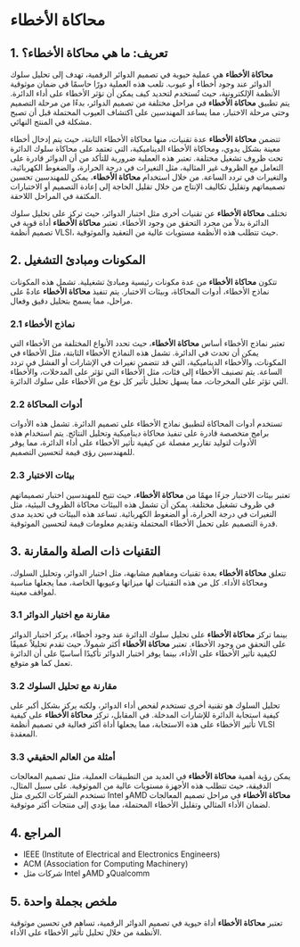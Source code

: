 # محاكاة الأخطاء

## 1. تعريف: ما هي **محاكاة الأخطاء**؟
**محاكاة الأخطاء** هي عملية حيوية في تصميم الدوائر الرقمية، تهدف إلى تحليل سلوك الدوائر عند وجود أخطاء أو عيوب. تلعب هذه العملية دورًا حاسمًا في ضمان موثوقية الأنظمة الإلكترونية، حيث تُستخدم لتحديد كيف يمكن أن تؤثر الأخطاء على أداء الدائرة. يتم تطبيق **محاكاة الأخطاء** في مراحل مختلفة من تصميم الدوائر، بدءًا من مرحلة التصميم وحتى مرحلة الاختبار، مما يساعد المهندسين على اكتشاف العيوب المحتملة قبل أن تصبح مشكلة في المنتج النهائي.

تتضمن **محاكاة الأخطاء** عدة تقنيات، منها محاكاة الأخطاء الثابتة، حيث يتم إدخال أخطاء معينة بشكل يدوي، ومحاكاة الأخطاء الديناميكية، التي تعتمد على محاكاة سلوك الدائرة تحت ظروف تشغيل مختلفة. تعتبر هذه العملية ضرورية للتأكد من أن الدوائر قادرة على التعامل مع الظروف غير المثالية، مثل التغيرات في درجة الحرارة، والضغوط الكهربائية، والتغيرات في تردد الساعة. من خلال استخدام **محاكاة الأخطاء**، يمكن للمهندسين تحسين تصميماتهم وتقليل تكاليف الإنتاج من خلال تقليل الحاجة إلى إعادة التصميم أو الاختبارات المكثفة في المراحل اللاحقة.

تختلف **محاكاة الأخطاء** عن تقنيات أخرى مثل اختبار الدوائر، حيث تركز على تحليل سلوك الدائرة بدلاً من مجرد التحقق من وجود الأخطاء. تعتبر **محاكاة الأخطاء** أداة قوية في تصميم أنظمة VLSI، حيث تتطلب هذه الأنظمة مستويات عالية من التعقيد والموثوقية.

## 2. المكونات ومبادئ التشغيل
تتكون **محاكاة الأخطاء** من عدة مكونات رئيسية ومبادئ تشغيلية. تشمل هذه المكونات نماذج الأخطاء، أدوات المحاكاة، وبيئات الاختبار. يتم تنفيذ **محاكاة الأخطاء** عادةً على مراحل، مما يسمح بتحليل دقيق وفعال.

### 2.1 نماذج الأخطاء
تعتبر نماذج الأخطاء أساس **محاكاة الأخطاء**، حيث تحدد الأنواع المختلفة من الأخطاء التي يمكن أن تحدث في الدائرة. تشمل هذه النماذج الأخطاء الثابتة، مثل الأخطاء في المكونات، والأخطاء الديناميكية، التي قد تتضمن تغيرات في الإشارات أو الفشل في تردد الساعة. يتم تصنيف الأخطاء إلى فئات، مثل الأخطاء التي تؤثر على المدخلات، والأخطاء التي تؤثر على المخرجات، مما يسهل تحليل تأثير كل نوع من الأخطاء على سلوك الدائرة.

### 2.2 أدوات المحاكاة
تستخدم أدوات المحاكاة لتطبيق نماذج الأخطاء على تصميم الدائرة. تشمل هذه الأدوات برامج متخصصة قادرة على تنفيذ محاكاة ديناميكية وتحليل النتائج. يتم استخدام هذه الأدوات لتوليد تقارير مفصلة عن كيفية تأثير الأخطاء على أداء الدائرة، مما يوفر للمهندسين رؤى قيمة لتحسين التصميم. 

### 2.3 بيئات الاختبار
تعتبر بيئات الاختبار جزءًا مهمًا من **محاكاة الأخطاء**، حيث تتيح للمهندسين اختبار تصميماتهم في ظروف تشغيل مختلفة. يمكن أن تشمل هذه البيئات محاكاة الظروف البيئية، مثل التغيرات في درجة الحرارة، أو الضغوط الكهربائية. تساعد هذه البيئات في تحديد مدى قدرة التصميم على تحمل الأخطاء المحتملة وتقديم معلومات قيمة لتحسين الموثوقية.

## 3. التقنيات ذات الصلة والمقارنة
تتعلق **محاكاة الأخطاء** بعدة تقنيات ومفاهيم مشابهة، مثل اختبار الدوائر، وتحليل السلوك، ومحاكاة الأداء. كل من هذه التقنيات لها ميزاتها وعيوبها الخاصة، مما يجعلها مناسبة لمواقف معينة.

### 3.1 مقارنة مع اختبار الدوائر
بينما تركز **محاكاة الأخطاء** على تحليل سلوك الدائرة عند وجود أخطاء، يركز اختبار الدوائر على التحقق من وجود الأخطاء. تعتبر **محاكاة الأخطاء** أكثر شمولاً، حيث تقدم تحليلاً عميقًا لكيفية تأثير الأخطاء على الأداء، بينما يوفر اختبار الدوائر تأكيدًا أساسيًا على أن الدائرة تعمل كما هو متوقع.

### 3.2 مقارنة مع تحليل السلوك
تحليل السلوك هو تقنية أخرى تستخدم لفحص أداء الدوائر، ولكنه يركز بشكل أكبر على كيفية استجابة الدائرة للإشارات المدخلة. في المقابل، تركز **محاكاة الأخطاء** على كيفية تأثير الأخطاء على هذه الاستجابة، مما يجعلها أداة أكثر فعالية في تصميم أنظمة VLSI المعقدة.

### 3.3 أمثلة من العالم الحقيقي
يمكن رؤية أهمية **محاكاة الأخطاء** في العديد من التطبيقات العملية، مثل تصميم المعالجات الدقيقة، حيث تتطلب هذه الأجهزة مستويات عالية من الموثوقية. على سبيل المثال، تستخدم الشركات الكبرى مثل Intel وAMD **محاكاة الأخطاء** في مراحل تصميم المعالجات لضمان الأداء المثالي وتقليل الأخطاء المحتملة، مما يؤدي إلى منتجات أكثر موثوقية.

## 4. المراجع
- IEEE (Institute of Electrical and Electronics Engineers)
- ACM (Association for Computing Machinery)
- شركات مثل Intel وAMD وQualcomm

## 5. ملخص بجملة واحدة
تعتبر **محاكاة الأخطاء** أداة حيوية في تصميم الدوائر الرقمية، تساهم في تحسين موثوقية الأنظمة من خلال تحليل تأثير الأخطاء على الأداء.